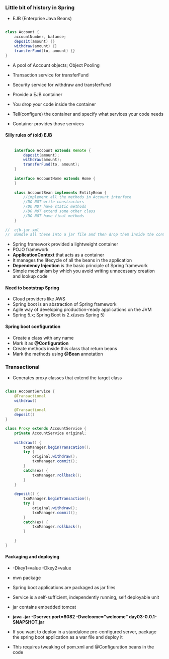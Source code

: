 ### Little bit of history in Spring

* EJB (Enterprise Java Beans)

``` java

class Account {
	accountNumber, balance;
	deposit(amount) {}
	withdraw(amount) {}
	transferFund(to, amount) {}
}

```

* A pool of Account objects; Object Pooling
* Transaction service for transferFund
* Security service for withdraw and transferFund

* Provide a EJB container
* You drop your code inside the container
* Tell(configure) the container and specify what services your code needs
* Container provides those services

#### Silly rules of (old) EJB

``` java
	
	interface Account extends Remote {
		deposit(amount);
		withdraw(amount);
		transferFund(to, amount);
	}
	
	interface AccountHome extends Home {
	}
	
	class AccountBean implements EntityBean {
		//implement all the methods in Account interface
		//DO NOT write constructors
		//DO NOT have static methods
		//DO NOT extend some other class
		//DO NOT have final methods
	}
	
//	ejb-jar.xml
//  Bundle all these into a jar file and then drop them inside the container

```

* Spring framework provided a lightweight container
* POJO framework
* __ApplicationContext__ that acts as a container
* It manages the lifecycle of all the beans in the application
* __Dependency Injection__ is the basic principle of Spring framework
* Simple mechanism by which you avoid writing unnecessary creation and lookup code


#### Need to bootstrap Spring


* Cloud providers like AWS
* Spring boot is an abstraction of Spring framework
* Agile way of developing production-ready applications on the JVM
* Spring 5.x; Spring Boot is 2.x(uses Spring 5)


#### Spring boot configuration

* Create a class with any name
* Mark it as __@Configuration__
* Create methods inside this class that return beans
* Mark the methods using __@Bean__ annotation

### Transactional

* Generates proxy classes that extend the target class

``` java

class AccountService {
	@Transactional
	withdraw()
	
	@Transactional
	deposit()
}

class Proxy extends AccountService {
	private AccountService original;
	
	withdraw() {
		txnManager.beginTranscation();
		try {
			original.withdraw();
			txnManager.commit();
		}
		catch(ex) {
			txnManager.rollback();
		}
	}
	
	deposit() {
		txnManager.beginTransaction();
		try {
			original.withdraw();
			txnManager.commit();
		}
		catch(ex) {
			txnManager.rollback();
		}
		
	}
}

```

#### Packaging and deploying

* -Dkey1=value -Dkey2=value
* mvn package
* Spring boot applications are packaged as jar files
* Service is a self-sufficient, independently running, self deployable unit
* jar contains embedded tomcat
* __java -jar -Dserver.port=8082 -Dwelcome="welcome" day03-0.0.1-SNAPSHOT.jar__

* If you want to deploy in a standalone pre-configured server, package the spring boot application as a war file and deploy it
* This requires tweaking of pom.xml and @Configuration beans in the code
  























